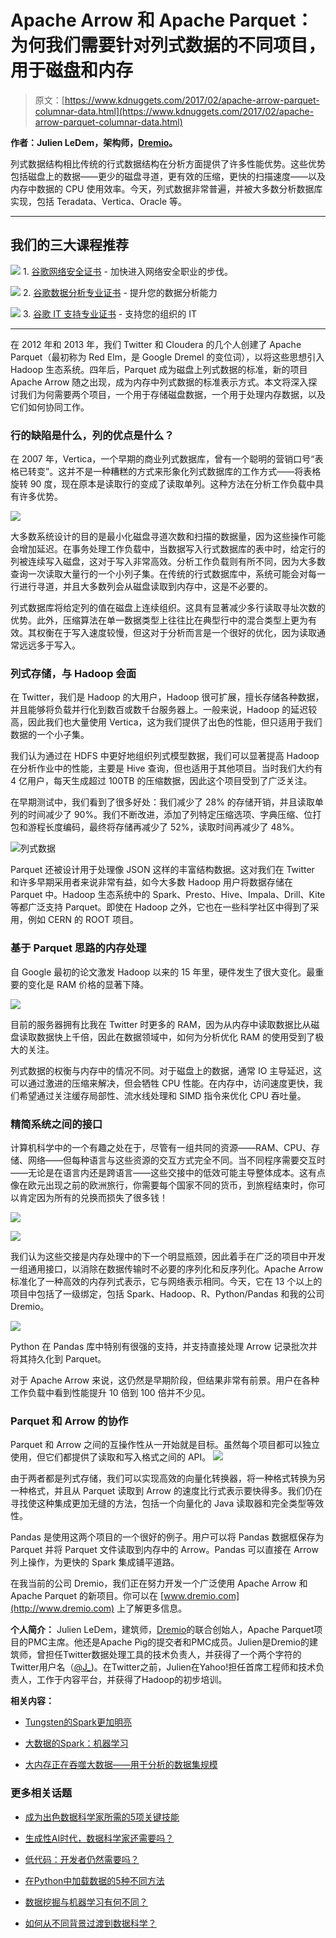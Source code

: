 # Apache Arrow 和 Apache Parquet：为何我们需要针对列式数据的不同项目，用于磁盘和内存

> 原文：[https://www.kdnuggets.com/2017/02/apache-arrow-parquet-columnar-data.html](https://www.kdnuggets.com/2017/02/apache-arrow-parquet-columnar-data.html)

**作者：Julien LeDem，架构师，[Dremio](http://www.dremio.com/)。**

列式数据结构相比传统的行式数据结构在分析方面提供了许多性能优势。这些优势包括磁盘上的数据——更少的磁盘寻道，更有效的压缩，更快的扫描速度——以及内存中数据的 CPU 使用效率。今天，列式数据非常普遍，并被大多数分析数据库实现，包括 Teradata、Vertica、Oracle 等。

* * *

## 我们的三大课程推荐

![](../Images/0244c01ba9267c002ef39d4907e0b8fb.png) 1\. [谷歌网络安全证书](https://www.kdnuggets.com/google-cybersecurity) - 加快进入网络安全职业的步伐。

![](../Images/e225c49c3c91745821c8c0368bf04711.png) 2\. [谷歌数据分析专业证书](https://www.kdnuggets.com/google-data-analytics) - 提升您的数据分析能力

![](../Images/0244c01ba9267c002ef39d4907e0b8fb.png) 3\. [谷歌 IT 支持专业证书](https://www.kdnuggets.com/google-itsupport) - 支持您的组织的 IT

* * *

在 2012 年和 2013 年，我们 Twitter 和 Cloudera 的几个人创建了 Apache Parquet（最初称为 Red Elm，是 Google Dremel 的变位词），以将这些思想引入 Hadoop 生态系统。四年后，Parquet 成为磁盘上列式数据的标准，新的项目 Apache Arrow 随之出现，成为内存中列式数据的标准表示方式。本文将深入探讨我们为何需要两个项目，一个用于存储磁盘数据，一个用于处理内存数据，以及它们如何协同工作。

### 行的缺陷是什么，列的优点是什么？

在 2007 年，Vertica，一个早期的商业列式数据库，曾有一个聪明的营销口号“表格已转变”。这并不是一种糟糕的方式来形象化列式数据库的工作方式——将表格旋转 90 度，现在原本是读取行的变成了读取单列。这种方法在分析工作负载中具有许多优势。

![](../Images/ed551a87e16d9473437bf40dfeb79e19.png)

大多数系统设计的目的是最小化磁盘寻道次数和扫描的数据量，因为这些操作可能会增加延迟。在事务处理工作负载中，当数据写入行式数据库的表中时，给定行的列被连续写入磁盘，这对于写入非常高效。分析工作负载则有所不同，因为大多数查询一次读取大量行的一个小列子集。在传统的行式数据库中，系统可能会对每一行进行寻道，并且大多数列会从磁盘读取到内存中，这是不必要的。

列式数据库将给定列的值在磁盘上连续组织。这具有显著减少多行读取寻址次数的优势。此外，压缩算法在单一数据类型上往往比在典型行中的混合类型上更为有效。其权衡在于写入速度较慢，但这对于分析而言是一个很好的优化，因为读取通常远远多于写入。

### 列式存储，与 Hadoop 会面

在 Twitter，我们是 Hadoop 的大用户，Hadoop 很可扩展，擅长存储各种数据，并且能够将负载并行化到数百或数千台服务器上。一般来说，Hadoop 的延迟较高，因此我们也大量使用 Vertica，这为我们提供了出色的性能，但只适用于我们数据的一个小子集。

我们认为通过在 HDFS 中更好地组织列式模型数据，我们可以显著提高 Hadoop 在分析作业中的性能，主要是 Hive 查询，但也适用于其他项目。当时我们大约有 4 亿用户，每天生成超过 100TB 的压缩数据，因此这个项目受到了广泛关注。

在早期测试中，我们看到了很多好处：我们减少了 28% 的存储开销，并且读取单列的时间减少了 90%。我们不断改进，添加了列特定压缩选项、字典压缩、位打包和游程长度编码，最终将存储再减少了 52%，读取时间再减少了 48%。

![列式数据](../Images/db84f998e32079445312e5e853a9089d.png)

Parquet 还被设计用于处理像 JSON 这样的丰富结构数据。这对我们在 Twitter 和许多早期采用者来说非常有益，如今大多数 Hadoop 用户将数据存储在 Parquet 中。Hadoop 生态系统中的 Spark、Presto、Hive、Impala、Drill、Kite 等都广泛支持 Parquet。即使在 Hadoop 之外，它也在一些科学社区中得到了采用，例如 CERN 的 ROOT 项目。

### 基于 Parquet 思路的内存处理

自 Google 最初的论文激发 Hadoop 以来的 15 年里，硬件发生了很大变化。最重要的变化是 RAM 价格的显著下降。

![](../Images/ad2bc32d89913243206f9bbc9fe58f27.png)

目前的服务器拥有比我在 Twitter 时更多的 RAM，因为从内存中读取数据比从磁盘读取数据快上千倍，因此在数据领域中，如何为分析优化 RAM 的使用受到了极大的关注。

列式数据的权衡与内存中的情况不同。对于磁盘上的数据，通常 IO 主导延迟，这可以通过激进的压缩来解决，但会牺牲 CPU 性能。在内存中，访问速度更快，我们希望通过关注缓存局部性、流水线处理和 SIMD 指令来优化 CPU 吞吐量。

### 精简系统之间的接口

计算机科学中的一个有趣之处在于，尽管有一组共同的资源——RAM、CPU、存储、网络——但每种语言与这些资源的交互方式完全不同。当不同程序需要交互时——无论是在语言内还是跨语言——这些交接中的低效可能主导整体成本。这有点像在欧元出现之前的欧洲旅行，你需要每个国家不同的货币，到旅程结束时，你可以肯定因为所有的兑换而损失了很多钱！

![](../Images/16e8a5fea28863305881f3286da70634.png)

![](../Images/016ddeda494124b5d26a1629156392b8.png)

我们认为这些交接是内存处理中的下一个明显瓶颈，因此着手在广泛的项目中开发一组通用接口，以消除在数据传输时不必要的序列化和反序列化。Apache Arrow 标准化了一种高效的内存列式表示，它与网络表示相同。今天，它在 13 个以上的项目中包括了一级绑定，包括 Spark、Hadoop、R、Python/Pandas 和我的公司 Dremio。

![](../Images/c80acb3b2f2ee35321befe15be4dccee.png)

Python 在 Pandas 库中特别有很强的支持，并支持直接处理 Arrow 记录批次并将其持久化到 Parquet。

对于 Apache Arrow 来说，这仍然是早期阶段，但结果非常有前景。用户在各种工作负载中看到性能提升 10 倍到 100 倍并不少见。

### Parquet 和 Arrow 的协作

Parquet 和 Arrow 之间的互操作性从一开始就是目标。虽然每个项目都可以独立使用，但它们都提供了读取和写入格式之间的 API。 ![](../Images/3fe6329df67b98a388942afb32a69f2d.png)

由于两者都是列式存储，我们可以实现高效的向量化转换器，将一种格式转换为另一种格式，并且从 Parquet 读取到 Arrow 的速度比行式表示要快得多。我们仍在寻找使这种集成更加无缝的方法，包括一个向量化的 Java 读取器和完全类型等效性。

Pandas 是使用这两个项目的一个很好的例子。用户可以将 Pandas 数据框保存为 Parquet 并将 Parquet 文件读取到内存中的 Arrow。Pandas 可以直接在 Arrow 列上操作，为更快的 Spark 集成铺平道路。

在我当前的公司 Dremio，我们正在努力开发一个广泛使用 Apache Arrow 和 Apache Parquet 的新项目。你可以在 [www.dremio.com](http://www.dremio.com) 上了解更多信息。

**个人简介：** Julien LeDem，建筑师，[Dremio](http://www.dremio.com)的联合创始人，Apache Parquet项目的PMC主席。他还是Apache Pig的提交者和PMC成员。Julien是Dremio的建筑师，曾担任Twitter数据处理工具的技术负责人，并获得了一个两个字符的Twitter用户名（[@J_](https://twitter.com/j_))。在Twitter之前，Julien在Yahoo!担任首席工程师和技术负责人，工作于内容平台，并获得了Hadoop的初步培训。

**相关内容：**

+   [Tungsten的Spark更加明亮](/2016/05/spark-tungsten-burns-brighter.html)

+   [大数据的Spark：机器学习](/2016/09/spark-scale-machine-learning-big-data.html)

+   [大内存正在吞噬大数据——用于分析的数据集规模](/2015/11/big-ram-big-data-size-datasets.html)

### 更多相关话题

+   [成为出色数据科学家所需的5项关键技能](https://www.kdnuggets.com/2021/12/5-key-skills-needed-become-great-data-scientist.html)

+   [生成性AI时代，数据科学家还需要吗？](https://www.kdnuggets.com/2023/06/data-scientists-still-needed-age-generative-ai.html)

+   [低代码：开发者仍然需要吗？](https://www.kdnuggets.com/2022/04/low-code-developers-still-needed.html)

+   [在Python中加载数据的5种不同方法](https://www.kdnuggets.com/2020/08/5-different-ways-load-data-python.html)

+   [数据挖掘与机器学习有何不同？](https://www.kdnuggets.com/2022/06/data-mining-different-machine-learning.html)

+   [如何从不同背景过渡到数据科学？](https://www.kdnuggets.com/2023/05/transition-data-science-different-background.html)
